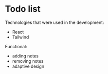 <h1>Todo list</h1>

Technologies that were used in the development:
<ul>
  <li>
    React
  </li>
  <li>
    Tailwind
  </li>
</ul> 
Functional:
<ul>
  <li>
    adding notes  
  </li>
  <li>
    removing notes  
  </li>
  <li>
    adaptive design
  </li>
</ul>
